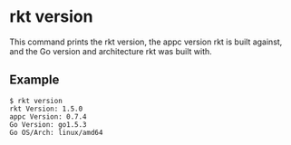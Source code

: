 # rkt version

This command prints the rkt version, the appc version rkt is built against, and the Go version and architecture rkt was built with.

## Example

```
$ rkt version
rkt Version: 1.5.0
appc Version: 0.7.4
Go Version: go1.5.3
Go OS/Arch: linux/amd64
